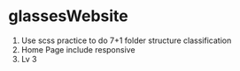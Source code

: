 # glassesWebsite
1. Use scss practice to do 7+1 folder structure classification
2. Home Page include responsive
3. Lv 3